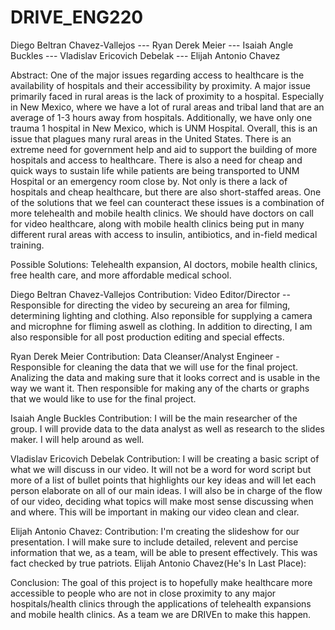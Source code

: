# DRIVE_ENG220
 Diego Beltran Chavez-Vallejos --- Ryan Derek Meier --- Isaiah Angle Buckles --- Vladislav Ericovich Debelak --- Elijah Antonio Chavez



 Abstract: 
One of the major issues regarding access to healthcare is the availability of hospitals and their accessibility by proximity. A major issue primarily faced in rural areas is the lack of proximity to a hospital. Especially in New Mexico, where we have a lot of rural areas and tribal land that are an average of 1-3 hours away from hospitals. Additionally, we have only one trauma 1 hospital in New Mexico, which is UNM Hospital. Overall, this is an issue that plagues many rural areas in the United States. There is an extreme need for government help and aid to support the building of more hospitals and access to healthcare. There is also a need for cheap and quick ways to sustain life while patients are being transported to UNM Hospital or an emergency room close by. Not only is there a lack of hospitals and cheap healthcare, but there are also short-staffed areas. One of the solutions that we feel can counteract these issues is a combination of more telehealth and mobile health clinics. We should have doctors on call for video healthcare, along with mobile health clinics being put in many different rural areas with access to insulin, antibiotics, and in-field medical training. 

Possible Solutions: 
Telehealth expansion, AI doctors, mobile health clinics, free health care, and more affordable medical school.


Diego Beltran Chavez-Vallejos 
	Contribution: Video Editor/Director -- Responsible for directing the video by secureing an area for filming, determining lighting and clothing. Also reponsible for supplying a camera and microphne for fliming aswell as clothing. In addition to directing, I am also responsible for all post production editing and special effects.
 
 
Ryan Derek Meier
	Contribution: Data Cleanser/Analyst Engineer - Responsible for cleaning the data that we will use for the final project. Analizing the data and making sure that it looks correct and is usable in the way we want it. Then responsible for making any of the charts or graphs that we would like to use for the final project. 


Isaiah Angle Buckles
	Contribution: I will be the main researcher of the group. I will provide data to the data analyst as well as research to the slides maker. I will help around as well.


Vladislav Ericovich Debelak
	Contribution: I will be creating a basic script of what we will discuss in our video. It will not be a word for word script but more of a list of bullet points that highlights our key ideas and will let each person elaborate on all of our main ideas. I will also be in charge of the flow of our video, deciding what topics will make most sense discussing when and where. This will be important in making our video clean and clear.



Elijah Antonio Chavez:
	Contribution:  I'm creating the slideshow for our presentation. I will make sure to include detailed, relevent and percise information that we, as a team, will be able to present effectively. This was fact checked by true patriots.
Elijah Antonio Chavez(He's In Last Place):


Conclusion: The goal of this project is to hopefully make healthcare more accessible to people who are not in close proximity to any major hospitals/health clinics through the applications of telehealth expansions and mobile health clinics. As a team we are DRIVEn to make this happen.



